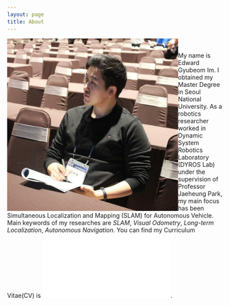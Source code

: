 ```yaml
---
layout: page
title: About
---
```


<img src="/assets/edward.jpg" width="400" align="left" /> <br>

My name is Edward Gyubeom Im. I obtained my Master Degree in Seoul National University. As a robotics researcher worked in Dynamic System Robotics Laboratory (DYROS Lab) under the supervision of Professor Jaeheung Park, my main focus has been Simultaneous Localization and Mapping (SLAM) for Autonomous Vehicle. Main keywords of my researches are *SLAM*, *Visual Odometry*, *Long-term Localization*, *Autonomous Navigation*. You can find my Curriculum Vitae(CV) is ![here](/assets/cv.pdf). 

